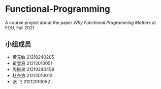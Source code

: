 # Functional-Programming
 A course project about the paper *Why Functional Programming Matters* at FDU, Fall 2021. 

## 小组成员

- 黄元敏 21210240205
- 翟登展 21212010051
- 周振昊 21210240458
- 杜东方 21212010012
- 张  飞 21212010052